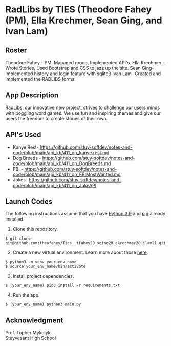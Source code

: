 # RadLibs by TIES (Theodore Fahey (PM), Ella Krechmer, Sean Ging, and Ivan Lam)

## Roster
Theodore Fahey - PM, Managed group, Implemented API's. 
Ella Krechmer - Wrote Stories, Used Bootstrap and CSS to jazz up the site.
Sean Ging- Implemented history and login feature with sqlite3
Ivan Lam- Created and implemented the RADLIBS forms. 

## App Description
RadLibs, our innovative new project, strives to challenge our users minds with boggling word games. We use fun and inspiring themes and give our users the freedom to create stories of their own.

## API's Used

* Kanye Rest- https://github.com/stuy-softdev/notes-and-code/blob/main/api_kb/411_on_kanye.rest.md
* Dog Breeds - https://github.com/stuy-softdev/notes-and-code/blob/main/api_kb/411_on_DogBreeds.md
* FBI - https://github.com/stuy-softdev/notes-and-code/blob/main/api_kb/411_on_FBIMostWanted.md
* Jokes- https://github.com/stuy-softdev/notes-and-code/blob/main/api_kb/411_on_JokeAPI
## Launch Codes
The following instructions assume that you have [Python 3.9](https://www.python.org/downloads/ "Download Python") and [pip](https://pip.pypa.io/en/stable/installation. "Install pip") already installed.

1. Clone this repository.

`$ git clone git@github.com:theofahey/Ties__tfahey20_sging20_ekrechmer20_ilam21.git`

2. Create a new virtual environment. Learn more about those [here](https://docs.python.org/3/tutorial/venv.html "Virtual Environments in Python").

`$ python3 -m venv your_env_name`<br>
`$ source your_env_name/bin/activate`

3. Install project dependencies.

`$ (your_env_name) pip3 install -r requirements.txt`

4. Run the app.

`$ (your_env_name) python3 main.py`


## Acknowledgment
Prof. Topher Mykolyk <br>
Stuyvesant High School
